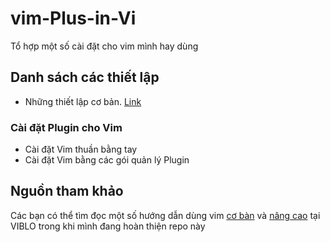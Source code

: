 # vim-Plus-in-Vi
Tổ hợp một số cài đặt cho vim mình hay dùng

## Danh sách các thiết lập
- Những thiết lập cơ bản. [Link](bacis_setup.md)
### Cài đặt Plugin cho Vim
- Cài đặt Vim thuần bằng tay
- Cài đặt Vim bằng các gói quản lý Plugin

## Nguồn tham khảo
Các bạn có thể tìm đọc một số hướng dẫn dùng vim [cơ bàn](https://viblo.asia/p/vim-editor-RnB5pNOrZPG) và [nâng cao](https://viblo.asia/p/cac-cau-lenh-vim-ma-cac-developer-nen-biet-ByEZkLyglQ0) tại VIBLO trong khi mình đang hoàn thiện repo này
